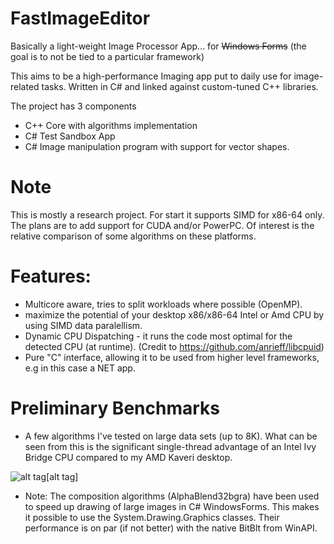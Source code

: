 # FastImageEditor

Basically a light-weight Image Processor App... for ~~Windows Forms~~ (the goal is to not be tied to a particular framework)

This aims to be a high-performance Imaging app put to daily use for image-related tasks.
Written in C# and linked against custom-tuned C++ libraries.

The project has 3 components
- C++ Core with algorithms implementation
- C# Test Sandbox App
- C# Image manipulation program with support for vector shapes.

# Note
This is mostly a research project.
For start it supports SIMD for x86-64 only. The plans are to add support for CUDA and/or PowerPC. Of interest is the relative comparison of some algorithms on these platforms.

# Features:

- Multicore aware, tries to split workloads where possible (OpenMP).
- maximize the potential of your desktop x86/x86-64 Intel or Amd CPU by using SIMD data paralellism. 
- Dynamic CPU Dispatching - it runs the code most optimal for the detected CPU (at runtime). (Credit to https://github.com/anrieff/libcpuid)
- Pure "C" interface, allowing it to be used from higher level frameworks, e.g in this case a NET app.

# Preliminary Benchmarks

- A few algorithms I've tested on large data sets (up to 8K). 
What can be seen from this is the significant single-thread advantage of an Intel Ivy Bridge CPU compared to my AMD Kaveri desktop.

![alt tag](https://raw.github.com/theradeonxt/FastImageEditor/master/Capture.PNG)[alt tag]

- Note: The composition algorithms (AlphaBlend32bgra) have been used to speed up drawing of large images in C# WindowsForms. This makes it possible to use the System.Drawing.Graphics classes. Their performance is on par (if not better) with the native BitBlt from WinAPI.
